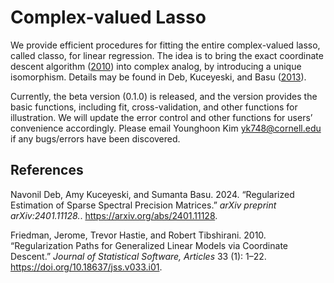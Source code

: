 
# Complex-valued Lasso

We provide efficient procedures for fitting the entire complex-valued
lasso, called classo, for linear regression. The idea is to bring the
exact coordinate descent algorithm ([2010](#ref-glmnet)) into complex
analog, by introducing a unique isomorphism. Details may be found in
Deb, Kuceyeski, and Basu ([2013](#ref-classo)).

Currently, the beta version (0.1.0) is released, and the version
provides the basic functions, including fit, cross-validation, and other
functions for illustration. We will update the error control and other
functions for users’ convenience accordingly. Please email Younghoon Kim
<yk748@cornell.edu> if any bugs/errors have been discovered.

## References

<div id="refs" class="references">

<div id="ref-classo">

Navonil Deb, Amy Kuceyeski, and Sumanta Basu. 2024. “Regularized
Estimation of Sparse Spectral Precision Matrices.” *arXiv preprint
arXiv:2401.11128.*. <https://arxiv.org/abs/2401.11128>.

</div>

<div id="refs" class="references">

<div id="ref-glmnet">

Friedman, Jerome, Trevor Hastie, and Robert Tibshirani. 2010.
“Regularization Paths for Generalized Linear Models via Coordinate
Descent.” *Journal of Statistical Software, Articles* 33 (1): 1–22.
<https://doi.org/10.18637/jss.v033.i01>.

</div>

</div>

</div>
